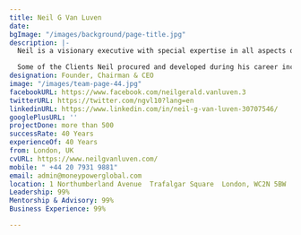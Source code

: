 ```yaml
---
title: Neil G Van Luven
date: 
bgImage: "/images/background/page-title.jpg"
description: |-
  Neil is a visionary executive with special expertise in all aspects of Balance Sheet Optimization. Neil has developed solutions to most challenges facing over 1000 organizations in 48 Countries over a 35-year period with Moneypower International – a Company He Founded in 1975. Particular skills developed during this period included driving transformational and cultural change in multiple challenging jurisdictions.

  Some of the Clients Neil procured and developed during his career include GE Medical; Dell; Unisys; Getronics; GlaxoSmithKline; Nabisco; IBM; and Chemical Bank.
designation: Founder, Chairman & CEO
image: "/images/team-page-44.jpg"
facebookURL: https://www.facebook.com/neilgerald.vanluven.3
twitterURL: https://twitter.com/ngvl10?lang=en
linkedinURL: https://www.linkedin.com/in/neil-g-van-luven-30707546/
googlePlusURL: ''
projectDone: more than 500
successRate: 40 Years
experienceOf: 40 Years
from: London, UK
cvURL: https://www.neilgvanluven.com/
mobile: " +44 20 7931 9881"
email: admin@moneypowerglobal.com
location: 1 Northumberland Avenue  Trafalgar Square  London, WC2N 5BW  UK.
Leadership: 99%
Mentorship & Advisory: 99%
Business Experience: 99%

---
```

